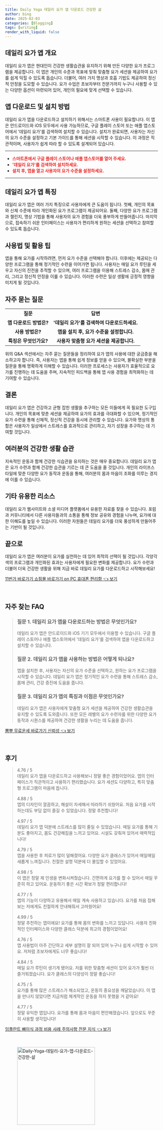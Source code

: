 ```yaml
---
title: Daily Yoga 데일리 요가 앱 다운로드 건강한 삶
author: bing
date: 2025-02-03
categories: [Blogging]
tags: [writing]
render_with_liquid: false
---
```



<h2 id='데일리 요가 앱 개요'>데일리 요가 앱 개요</h2>

<p>데일리 요가 앱은 현대인이 건강한 생활습관을 유지하기 위해 만든 다양한 요가 프로그램을 제공합니다. 이 앱은 개인의 수준과 목표에 맞춰 맞춤형 요가 세션을 제공하여 요가를 쉽게 익힐 수 있도록 돕습니다. 더불어, 여러 가지 명상과 호흡 기법도 제공하여 정신적 안정을 도모할 수 있습니다. 요가 수업은 초보자부터 전문가까지 누구나 사용할 수 있는 다양한 옵션이 마련되어 있어, 개인의 필요에 맞게 선택할 수 있습니다.</p>

<h2 id='앱 다운로드 및 설치 방법'>앱 다운로드 및 설치 방법</h2>

<p>데일리 요가 앱을 다운로드하고 설치하기 위해서는 스마트폰 사용이 필요합니다. 이 앱은 안드로이드와 iOS 모두에서 사용 가능하므로, 구글 플레이 스토어 또는 애플 앱스토어에서 '데일리 요가'를 검색하여 설치할 수 있습니다. 설치가 완료되면, 사용자는 자신의 요가 수준을 설정하고 기본 가이드를 통해 세션을 시작할 수 있습니다. 이 과정은 직관적이며, 사용자가 쉽게 따라 할 수 있도록 설계되어 있습니다.</p>

<hr />

<ul>
    <li><b><span style="color: #ee2323;">스마트폰에서 구글 플레이 스토어나 애플 앱스토어를 열어 주세요.</span></b></li>
    <li><b><span style="color: #ee2323;">'데일리 요가'를 검색하여 설치하세요.</span></b></li>
    <li><b><span style="color: #ee2323;">설치 후, 앱을 열고 사용자의 요가 수준을 설정하세요.</span></b></li>
</ul>

<hr />

<h2 id='데일리 요가 앱 특징'>데일리 요가 앱 특징</h2>

<p>데일리 요가 앱은 여러 가지 특징으로 사용자에게 큰 도움이 됩니다. 첫째, 개인의 목표와 신체 수준에 따라 개인화된 요가 프로그램이 제공되어요. 둘째, 다양한 요가 프로그램과 챌린지, 명상 기법을 통해 사용자의 요가 경험을 더욱 풍부하게 만들어줍니다. 마지막으로, 접속하기 쉬운 인터페이스는 사용자가 편리하게 원하는 세션을 선택하고 참여할 수 있도록 돕습니다.</p>

<h2 id='사용법 및 활용 팁'>사용법 및 활용 팁</h2>

<p>앱을 통해 요가를 시작하려면, 먼저 요가 수준을 선택해야 합니다. 이후에는 제공되는 다양한 프로그램을 통해 정기적인 수련을 이어가면 됩니다. 사용자는 매일 요가 루틴을 세우고 자신의 진전을 추적할 수 있으며, 여러 프로그램을 이용해 스트레스 감소, 몸매 관리, 그리고 정신적 안정을 이룰 수 있습니다. 이러한 수련은 일상 생활에 긍정적 영향을 미치게 될 것입니다.</p>

<h2 id='자주 묻는 질문'>자주 묻는 질문</h2>

<table>
    <tr>
        <td style="text-align: center; height: 17px;"><b>질문</b></td>
        <td style="text-align: center; height: 17px;"><b>답변</b></td>
    </tr>
    <tr>
        <td style="text-align: center; height: 17px;"><b>앱 다운로드 방법은?</b></td>
        <td style="text-align: center; height: 17px;"><b>'데일리 요가'를 검색하여 다운로드하세요.</b></td>
    </tr>
    <tr>
        <td style="text-align: center; height: 17px;"><b>사용 방법은?</b></td>
        <td style="text-align: center; height: 17px;"><b>앱을 설치 후, 요가 수준을 설정합니다.</b></td>
    </tr>
    <tr>
        <td style="text-align: center; height: 17px;"><b>특징은 무엇인가요?</b></td>
        <td style="text-align: center; height: 17px;"><b>사용자 맞춤형 요가 세션을 제공합니다.</b></td>
    </tr>
</table>

<p>위의 Q&A 섹션에서는 자주 묻는 질문들을 정리하여 요가 앱의 사용에 대한 궁금증을 해소하고자 합니다. 즉, 사용자는 앱을 통해 쉽게 정보를 얻을 수 있으며, 불확실한 부분을 질문을 통해 명확하게 이해할 수 있습니다. 이러한 프로세스는 사용자가 효율적으로 요가를 진행하는 데 도움을 주며, 지속적인 피드백을 통해 앱 사용 경험을 최적화하는 데 기여할 수 있습니다.</p>

<h2 id='결론'>결론</h2>

<p>데일리 요가 앱은 건강하고 균형 잡힌 생활을 추구하는 모든 이들에게 꼭 필요한 도구입니다. 개인의 목표에 맞춘 세션을 제공하여 요가의 효과를 극대화할 수 있으며, 정기적인 요가 수련을 통해 신체적, 정신적 건강을 동시에 관리할 수 있습니다. 요가와 명상의 통합은 사용자가 일상에서 스트레스를 효과적으로 관리하고, 자기 성장을 추구하는 데 기여할 것입니다.</p>

<h2 id='여러분의 건강한 생활 습관'>여러분의 건강한 생활 습관</h2>

<p>지속적인 운동과 함께 건강한 식습관을 유지하는 것은 매우 중요합니다. 데일리 요가 앱은 요가 수련과 함께 건강한 습관을 기르는 데 큰 도움을 줄 것입니다. 개인의 라이프스타일에 맞춘 다양한 요가 동작과 운동을 통해, 여러분의 몸과 마음이 조화를 이루는 경지에 이를 수 있습니다.</p>

<h2 id='기타 유용한 리소스'>기타 유용한 리소스</h2>

<p>데일리 요가 웹사이트와 소셜 미디어 플랫폼에서 유용한 자료를 찾을 수 있습니다. 포럼과 커뮤니티에서 다른 사용자들과의 소통을 통해 정보 공유와 경험을 나누며, 요가에 대한 이해도를 높일 수 있습니다. 이러한 자원들은 데일리 요가를 더욱 풍성하게 만들어주는 기반이 될 것입니다.</p>

<h2 id='끝으로'>끝으로</h2>

<p>데일리 요가 앱은 여러분이 요가를 실천하는 데 있어 최적의 선택이 될 것입니다. 각양각색의 프로그램과 개인화된 효과는 사용자에게 필요한 변화를 제공합니다. 요가 수련과 더불어 더욱 건강한 생활을 위해 지금 바로 데일리 요가를 다운로드하고 시작해보세요!</p>


<p><a class="click-button" title="11번가 바로가기 쇼핑몰 바로가기 on PC 휴대폰 편리함" href="https://afficreate.github.io/posts/11%EB%B2%88%EA%B0%80-%EB%B0%94%EB%A1%9C%EA%B0%80%EA%B8%B0-%EC%87%BC%ED%95%91%EB%AA%B0-%EB%B0%94%EB%A1%9C%EA%B0%80%EA%B8%B0-on-PC-%ED%9C%B4%EB%8C%80%ED%8F%B0-%ED%8E%B8%EB%A6%AC%ED%95%A8/" rel="dofollow">11번가 바로가기 쇼핑몰 바로가기 on PC 휴대폰 편리함 👈 보기</a></p><br>
<h2 id='자주_찾는_FAQ'>자주 찾는 FAQ</h2>
<div itemscope="" itemtype="https://schema.org/FAQPage"> 
<blockquote> 
<div itemscope="" itemprop="mainEntity" itemtype="https://schema.org/Question"> 
<h3 itemprop="name">질문 1. 데일리 요가 앱을 다운로드하는 방법은 무엇인가요?</h3> 
<div itemscope="" itemprop="acceptedAnswer" itemtype="https://schema.org/Answer"> 
<span itemprop="text"> 
<p>데일리 요가 앱은 안드로이드와 iOS 기기 모두에서 이용할 수 있습니다. 구글 플레이 스토어나 애플 앱스토어에서 '데일리 요가'를 검색하여 앱을 다운로드하고 설치할 수 있습니다.</p> 
</span> 
</div> 
</div> 
<div itemscope="" itemprop="mainEntity" itemtype="https://schema.org/Question"> 
<h3 itemprop="name">질문 2. 데일리 요가 앱을 사용하는 방법은 어떻게 되나요?</h3> 
<div itemscope="" itemprop="acceptedAnswer" itemtype="https://schema.org/Answer"> 
<span itemprop="text"> 
<p>앱을 설치한 후, 사용자는 자신의 요가 수준을 선택하고, 원하는 요가 프로그램을 시작할 수 있습니다. 데일리 요가 앱은 정기적인 요가 수련을 통해 스트레스 감소, 몸매 관리, 건강 증진에 도움을 줍니다.</p> 
</span> 
</div> 
</div> 
<div itemscope="" itemprop="mainEntity" itemtype="https://schema.org/Question"> 
<h3 itemprop="name">질문 3. 데일리 요가 앱의 특징과 이점은 무엇인가요?</h3> 
<div itemscope="" itemprop="acceptedAnswer" itemtype="https://schema.org/Answer"> 
<span itemprop="text"> 
<p>데일리 요가 앱은 사용자에게 맞춤형 요가 세션을 제공하여 건강한 생활습관을 유지할 수 있도록 도와줍니다. 또한 모든 레벨의 요가 수련자를 위한 다양한 요가 동작과 시퀀스를 제공하여 건강한 생활을 누리는 데 도움을 줍니다.</p> 
</span> 
</div> 
</div> 
</blockquote> 
</div>
<p><a class="click-button" title="뽐뿌 무료운세 바로가기 신뢰성" href="https://afficreate.github.io/posts/%EB%BD%90%EB%BF%8C-%EB%AC%B4%EB%A3%8C%EC%9A%B4%EC%84%B8-%EB%B0%94%EB%A1%9C%EA%B0%80%EA%B8%B0-%EC%8B%A0%EB%A2%B0%EC%84%B1/" rel="dofollow">뽐뿌 무료운세 바로가기 신뢰성 👈 보기</a></p><br>
<h2 id='후기'>후기</h2>
<div itemscope itemtype="https://schema.org/Product">
  <blockquote>
  <div itemprop="review" itemscope itemtype="https://schema.org/Review">
      <div itemprop="reviewRating" itemscope itemtype="https://schema.org/Rating"> <span itemprop="ratingValue">4.76</span> / <span itemprop="bestRating">5</span> </div>
      <span itemprop="reviewBody">데일리 요가 앱을 다운로드하고 사용해보니 정말 좋은 경험이었어요. 앱의 인터페이스가 직관적이고 사용하기 편리했습니다. 요가 세션도 다양하고, 특히 맞춤형 프로그램이 마음에 듭니다.</span>
  </div>
  <br>
  <div itemprop="review" itemscope itemtype="https://schema.org/Review">
      <div itemprop="reviewRating" itemscope itemtype="https://schema.org/Rating"> <span itemprop="ratingValue">4.88</span> / <span itemprop="bestRating">5</span> </div>
      <span itemprop="reviewBody">앱의 디자인이 깔끔하고, 해설이 자세해서 따라하기 쉬웠어요. 처음 요가를 시작하는데도 부담 없이 즐길 수 있었습니다. 정말 추천합니다!</span>
  </div>
  <br>
  <div itemprop="review" itemscope itemtype="https://schema.org/Review">
      <div itemprop="reviewRating" itemscope itemtype="https://schema.org/Rating"> <span itemprop="ratingValue">4.97</span> / <span itemprop="bestRating">5</span> </div>
      <span itemprop="reviewBody">데일리 요가 앱 덕분에 스트레스를 많이 줄일 수 있었습니다. 매일 요가를 통해 기분도 좋아지고, 몸도 건강해짐을 느끼고 있어요. 시설도 갖춰져 있어서 매력적입니다!</span>
  </div>
  <br>
  <div itemprop="review" itemscope itemtype="https://schema.org/Review">
      <div itemprop="reviewRating" itemscope itemtype="https://schema.org/Rating"> <span itemprop="ratingValue">4.79</span> / <span itemprop="bestRating">5</span> </div>
      <span itemprop="reviewBody">앱을 사용한 후 피로가 많이 덜해졌어요. 다양한 요가 클래스가 있어서 매일매일 새롭게 느껴집니다. 친절한 설명 덕분에 더 몰입할 수 있었어요.</span>
  </div>
  <br>
  <div itemprop="review" itemscope itemtype="https://schema.org/Review">
      <div itemprop="reviewRating" itemscope itemtype="https://schema.org/Rating"> <span itemprop="ratingValue">4.98</span> / <span itemprop="bestRating">5</span> </div>
      <span itemprop="reviewBody">이 앱은 정말 제 인생을 변화시켜줬습니다. 간편하게 요가를 할 수 있어서 매일 꾸준히 하고 있어요. 운동하기 좋은 시간 확보가 정말 편리합니다!</span>
  </div>
  <br>
  <div itemprop="review" itemscope itemtype="https://schema.org/Review">
      <div itemprop="reviewRating" itemscope itemtype="https://schema.org/Rating"> <span itemprop="ratingValue">4.77</span> / <span itemprop="bestRating">5</span> </div>
      <span itemprop="reviewBody">앱의 기능이 다양하고 유용해서 매일 계속 사용하고 있습니다. 요가를 처음 접해보는 저에게도 친절하게 안내해줘서 고마웠어요!</span>
  </div>
  <br>
  <div itemprop="review" itemscope itemtype="https://schema.org/Review">
      <div itemprop="reviewRating" itemscope itemtype="https://schema.org/Rating"> <span itemprop="ratingValue">4.99</span> / <span itemprop="bestRating">5</span> </div>
      <span itemprop="reviewBody">정말 추천하는 앱이에요! 요가를 통해 몸의 변화를 느끼고 있답니다. 사용자 친화적인 인터페이스와 다양한 클래스 덕분에 최고의 경험이었어요!</span>
  </div>
  <br>
  <div itemprop="review" itemscope itemtype="https://schema.org/Review">
      <div itemprop="reviewRating" itemscope itemtype="https://schema.org/Rating"> <span itemprop="ratingValue">4.76</span> / <span itemprop="bestRating">5</span> </div>
      <span itemprop="reviewBody">앱 사용법이 아주 간단하고 세부 설명이 잘 되어 있어 누구나 쉽게 시작할 수 있어요. 저처럼 초보자에게도 너무 좋습니다!</span>
  </div>
  <br>
  <div itemprop="review" itemscope itemtype="https://schema.org/Review">
      <div itemprop="reviewRating" itemscope itemtype="https://schema.org/Rating"> <span itemprop="ratingValue">4.84</span> / <span itemprop="bestRating">5</span> </div>
      <span itemprop="reviewBody">매일 요가 루틴이 생기게 됐어요. 저를 위한 맞춤형 세션이 있어 요가가 훨씬 더 즐거워졌습니다. 요가 클래스의 다양성이 정말 좋습니다!</span>
  </div>
  <br>
  <div itemprop="review" itemscope itemtype="https://schema.org/Review">
      <div itemprop="reviewRating" itemscope itemtype="https://schema.org/Rating"> <span itemprop="ratingValue">4.75</span> / <span itemprop="bestRating">5</span> </div>
      <span itemprop="reviewBody">요가를 통해 많은 스트레스가 해소되었고, 운동의 중요성을 깨달았습니다. 이 앱을 만나지 않았다면 지금처럼 체계적인 운동을 하지 못했을 거 같아요!</span>
  </div>
  <br>
  <div itemprop="review" itemscope itemtype="https://schema.org/Review">
      <div itemprop="reviewRating" itemscope itemtype="https://schema.org/Rating"> <span itemprop="ratingValue">4.77</span> / <span itemprop="bestRating">5</span> </div>
      <span itemprop="reviewBody">정말 유익한 앱입니다. 요가를 통해 몸과 마음이 편안해졌습니다. 앞으로도 꾸준히 사용할 생각입니다!</span>
  </div>
  </blockquote>
</div>
<p><a class="click-button" title="임플란트 뼈이식 과정 비용 사례 주의사항 전문 지식" href="https://afficreate.github.io/posts/%EC%9E%84%ED%94%8C%EB%9E%80%ED%8A%B8-%EB%BC%88%EC%9D%B4%EC%8B%9D-%EA%B3%BC%EC%A0%95-%EB%B9%84%EC%9A%A9-%EC%82%AC%EB%A1%80-%EC%A3%BC%EC%9D%98%EC%82%AC%ED%95%AD-%EC%A0%84%EB%AC%B8-%EC%A7%80%EC%8B%9D/" rel="dofollow">임플란트 뼈이식 과정 비용 사례 주의사항 전문 지식 👈 보기</a></p><br>
<figure class="image"><img src="https://afficreate.github.io/assets/img/thumbnail/Daily-Yoga-데일리-요가-앱-다운로드-건강한-삶.webp" alt="Daily-Yoga-데일리-요가-앱-다운로드-건강한-삶" width="256" height="256"></figure>